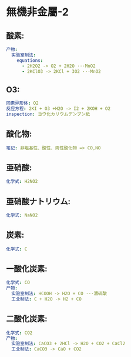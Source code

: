 # 無機非金屬-2

## 酸素:

```yaml
产物:
  实验室制法:
    equations:
      - 2H2O2 -> O2 + 2H2O ···MnO2
      - 2KClO3 -> 2KCl + 3O2 ···MnO2

```

## O3:

```yaml
同素异形体: O2
反应方程: 2KI + O3 +H2O -> I2 + 2KOH + O2
inspection: ヨウ化カリウムデンプン紙

```

## 酸化物:

```yaml
笔记: 非塩基性、酸性、両性酸化物 => CO,NO

```

## 亜硝酸:

```yaml
化学式: H2NO2

```

## 亜硝酸ナトリウム:

```yaml
化学式: NaNO2

```

## 炭素:

```yaml
化学式: C

```

## 一酸化炭素:

```yaml
化学式: CO
产物:
  实验室制法: HCOOH -> H2O + CO ···濃硫酸
  工业制法: C + H2O -> H2 + CO

```

## 二酸化炭素:

```yaml
化学式: CO2
产物:
  实验室制法: CaCO3 + 2HCl -> H2O + CO2 + CaCl2
  工业制法: CaCO3 -> CaO + CO2
```